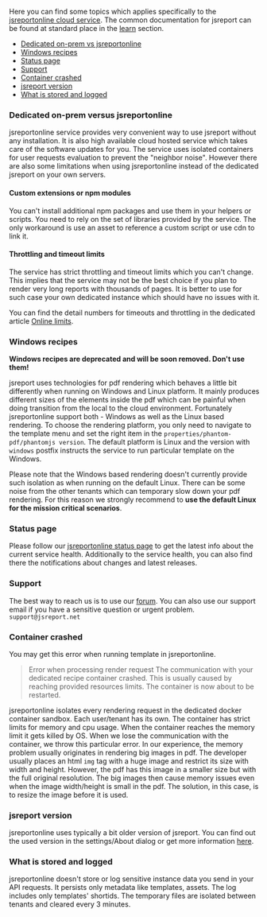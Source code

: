 


Here you can find some topics which applies specifically to the [jsreportonline cloud service](/online). The common documentation for jsreport can be found at standard place in the [learn](https://jsreport.net/learn) section.

- [Dedicated on-prem vs jsreportonline](#dedicated-on-prem-vs-jsreportonline)
- [Windows recipes](#windows-recipes)
- [Status page](#status-page)
- [Support](#support)
- [Container crashed](#container-crashed)
- [jsreport version](#jsreport-version)
- [What is stored and logged](#what-is-stored-and-logged)

### <a name="dedicated-on-prem-vs-jsreportonline"></a>Dedicated on-prem versus jsreportonline
jsreportonline service provides very convenient way to use jsreport without any installation. It is also high available cloud hosted service which takes care of the software updates for you. The service uses isolated containers for user requests evaluation to prevent the "neighbor noise". However there are also some limitations when using jsreportonline instead of the dedicated jsreport on your own servers.

#### Custom extensions or npm modules
You can't install additional npm packages and use them in your helpers or scripts. You need to rely on the set of libraries provided by the service. The only workaround is use an asset to reference a custom script or use cdn to link it.

#### Throttling and timeout limits
The service has strict throttling and timeout limits which you can't change. This implies that the service may not be the best choice if you plan to render very long reports with thousands of pages. It is better to use for such case your own dedicated instance which should have no issues with it.

You can find the detail numbers for timeouts and throttling in the dedicated article [Online limits](/learn/online-limits).

### <a name="windows-recipes"></a>Windows recipes

**Windows recipes are deprecated and will be soon removed. Don't use them!**

jsreport uses technologies for pdf rendering which behaves a little bit differently when running on Windows and Linux platform. It mainly produces different sizes of the elements inside the pdf which can be painful when doing transition from the local to the cloud environment. Fortunately jsreportonline support both - Windows as well as the Linux based rendering. To choose the rendering platform, you only need to navigate to the template menu and set the right item in the `properties/phantom-pdf/phantomjs version`. The default platform is Linux and the version with `windows` postfix instructs the service to run particular template on the Windows.

Please note that the Windows based rendering doesn't currently provide such isolation as when running on the default Linux. There can be some noise from the other tenants which can temporary slow down your pdf rendering. For this reason we strongly recommend to **use the default Linux for the mission critical scenarios**.

### <a name="status-page"></a>Status page

Please follow our [jsreportonline status page](https://jsreportonline.a.offsitestatus.com/) to get the latest info about the current service health. Additionally to the service health, you can also find there the notifications about changes and latest releases.

### <a name="support"></a>Support

The best way to reach us is to use our [forum](https://forum.jsreport.net/). You can also use our support email if you have a sensitive question or urgent problem. `support@jsreport.net`

### <a name="container-crashed"></a>Container crashed
You may get this error when running template in jsreportonline.
  
> Error when processing render request The communication with your dedicated recipe container crashed. This is usually caused by reaching provided resources limits. The container is now about to be restarted.

jsreportonline isolates every rendering request in the dedicated docker container sandbox. Each user/tenant has its own. The  container  has strict limits for memory and cpu usage. When the container reaches the memory limit it gets killed by OS. When we lose the communication with the container, we throw this particular error. In our experience, the memory problem usually originates in rendering big images in pdf. The developer usually places an html `img` tag with a huge image and restrict its size with width and height. However, the pdf has this image in a smaller size but with the full original resolution. The big images then cause memory issues even when the image width/height is small in the pdf. The solution, in this case, is to resize the image before it is used.

### <a name="jsreport-version"></a>jsreport version
jsreportonline uses typically a bit older version of jsreport. You can find out the used version in the settings/About dialog or get more information [here](/learn/online-versions).

### <a name="what-is-stored-and-logged"></a>What is stored and logged
jsreportonline doesn't store or log sensitive instance data you send in your API requests. It persists only metadata like templates, assets. The log includes only templates' shortids. The temporary files are isolated between tenants and cleared every 3 minutes.